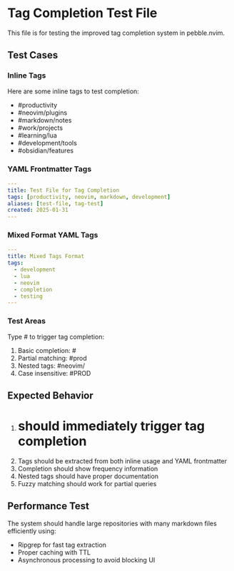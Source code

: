 # Tag Completion Test File

This file is for testing the improved tag completion system in pebble.nvim.

## Test Cases

### Inline Tags
Here are some inline tags to test completion:
- #productivity
- #neovim/plugins
- #markdown/notes
- #work/projects
- #learning/lua
- #development/tools
- #obsidian/features

### YAML Frontmatter Tags
```yaml
---
title: Test File for Tag Completion
tags: [productivity, neovim, markdown, development]
aliases: [test-file, tag-test]
created: 2025-01-31
---
```

### Mixed Format YAML Tags
```yaml
---
title: Mixed Tags Format
tags:
  - development
  - lua
  - neovim
  - completion
  - testing
---
```

### Test Areas

Type # to trigger tag completion:

1. Basic completion: #
2. Partial matching: #prod
3. Nested tags: #neovim/
4. Case insensitive: #PROD

## Expected Behavior

1. # should immediately trigger tag completion
2. Tags should be extracted from both inline usage and YAML frontmatter
3. Completion should show frequency information
4. Nested tags should have proper documentation
5. Fuzzy matching should work for partial queries

## Performance Test

The system should handle large repositories with many markdown files efficiently using:
- Ripgrep for fast tag extraction
- Proper caching with TTL
- Asynchronous processing to avoid blocking UI